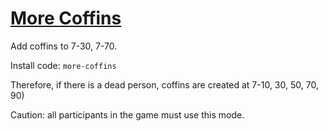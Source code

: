 # [More Coffins](https://spelunky.fyi/mods/m/more-coffins/)
Add coffins to 7-30, 7-70.

Install code: `more-coffins`

Therefore, if there is a dead person, coffins are created at 7-10, 30, 50, 70, 90)

Caution: all participants in the game must use this mode.
